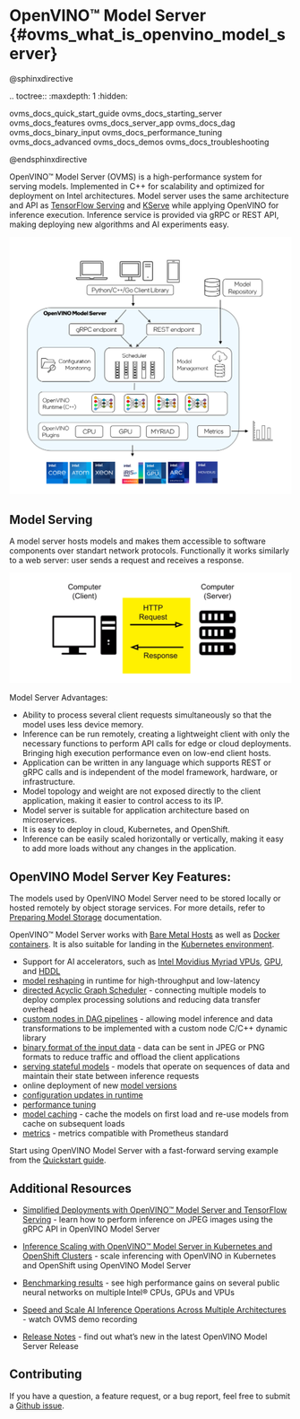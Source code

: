 # OpenVINO&trade; Model Server {#ovms_what_is_openvino_model_server}

@sphinxdirective

.. toctree::
   :maxdepth: 1
   :hidden:

   ovms_docs_quick_start_guide
   ovms_docs_starting_server
   ovms_docs_features
   ovms_docs_server_app
   ovms_docs_dag
   ovms_docs_binary_input
   ovms_docs_performance_tuning
   ovms_docs_advanced
   ovms_docs_demos
   ovms_docs_troubleshooting

@endsphinxdirective

OpenVINO&trade; Model Server (OVMS) is a high-performance system for serving models. Implemented in C++ for scalability and optimized for deployment on Intel architectures. Model server uses the same architecture and API as [TensorFlow Serving](https://github.com/tensorflow/serving) and [KServe](https://github.com/kserve/kserve) while applying OpenVINO for inference execution. Inference service is provided via gRPC or REST API, making deploying new algorithms and AI experiments easy.

![OVMS diagram](ovms_draft_diagram.png)

## Model Serving

A model server hosts models and makes them accessible to software components over standart network protocols. Functionally it works similarly to a web server: user sends a request and receives a response. 

![OVMS picture](clientserver.png)

Model Server Advantages: 

- Ability to process several client requests simultaneously so that the model uses less device memory. 
- Inference can be run remotely, creating a lightweight client with only the necessary functions to perform API calls for edge or cloud deployments. Bringing high execution performance even on low-end client hosts.
- Application can be written in any language which supports REST or gRPC calls and is independent of the model framework, hardware, or infrastructure. 
- Model topology and weight are not exposed directly to the client application, making it easier to control access to its IP.
- Model server is suitable for application architecture based on microservices.
- It is easy to deploy in cloud, Kubernetes, and OpenShift. 
- Inference can be easily scaled horizontally or vertically, making it easy to add more loads without any changes in the application.

## OpenVINO Model Server Key Features: 

The models used by OpenVINO Model Server need to be stored locally or hosted remotely by object storage services. For more details, refer to [Preparing Model Storage](./models_repository.md) documentation.  

OpenVINO&trade; Model Server works with [Bare Metal Hosts](host.md) as well as [Docker containers](docker_container.md). It is also suitable for landing in the [Kubernetes environment](../deploy/README.md).

- Support for AI accelerators, such as 
[Intel Movidius Myriad VPUs](https://docs.openvino.ai/2022.2/openvino_docs_OV_UG_supported_plugins_MYRIAD.html), 
[GPU](https://docs.openvino.ai/2022.2/openvino_docs_OV_UG_supported_plugins_GPU.html), and 
[HDDL](https://docs.openvino.ai/2022.2/openvino_docs_OV_UG_supported_plugins_HDDL.html) 
- [model reshaping](shape_batch_size_and_layout.md) in runtime for high-throughput and low-latency
- [directed Acyclic Graph Scheduler](dag_scheduler.md) - connecting multiple models to deploy complex processing solutions and reducing data transfer overhead
- [custom nodes in DAG pipelines](custom_node_development.md) - allowing model inference and data transformations to be implemented with a custom node C/C++ dynamic library
- [binary format of the input data](binary_input.md) - data can be sent in JPEG or PNG formats to reduce traffic and offload the client applications
- [serving stateful models](stateful_models.md) - models that operate on sequences of data and maintain their state between inference requests
- online deployment of new [model versions](model_version_policy.md)
- [configuration updates in runtime](online_config_changes.md) 
- [performance tuning](performance_tuning.md)
- [model caching](model_cache.md) - cache the models on first load and re-use models from cache on subsequent loads
- [metrics](metrics.md) - metrics compatible with Prometheus standard

Start using OpenVINO Model Server with a fast-forward serving example from the [Quickstart guide](ovms_quickstart.md). 

## Additional Resources

* [Simplified Deployments with OpenVINO™ Model Server and TensorFlow Serving](https://community.intel.com/t5/Blogs/Tech-Innovation/Artificial-Intelligence-AI/Simplified-Deployments-with-OpenVINO-Model-Server-and-TensorFlow/post/1353218) - learn how to perform inference on JPEG images using the gRPC API in OpenVINO Model Server

* [Inference Scaling with OpenVINO™ Model Server in Kubernetes and OpenShift Clusters](https://www.intel.com/content/www/us/en/developer/articles/technical/deploy-openvino-in-openshift-and-kubernetes.html) - scale inferencing with OpenVINO in Kubernetes and OpenShift using OpenVINO Model Server

* [Benchmarking results](https://docs.openvino.ai/2022.1/openvino_docs_performance_benchmarks_ovms.html) - see high performance gains on several public neural networks on multiple Intel® CPUs, GPUs and VPUs 

* [Speed and Scale AI Inference Operations Across Multiple Architectures](https://techdecoded.intel.io/essentials/speed-and-scale-ai-inference-operations-across-multiple-architectures/?elq_cid=3646480_ts1607680426276&erpm_id=6470692_ts1607680426276) - watch OVMS demo recording

* [Release Notes](https://github.com/openvinotoolkit/model_server/releases) - find out what’s new in the latest OpenVINO Model Server Release

## Contributing

If you have a question, a feature request, or a bug report, feel free to submit a [Github issue](https://github.com/openvinotoolkit/model_server).

